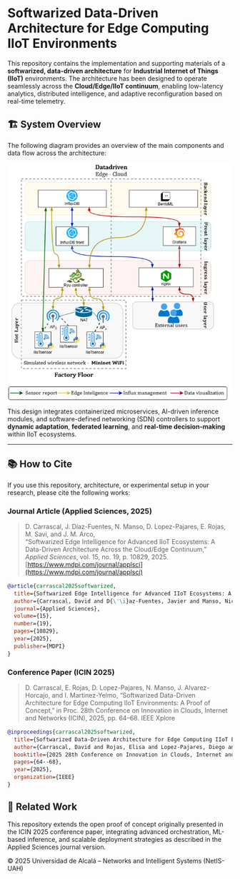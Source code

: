 # Softwarized Data-Driven Architecture for Edge Computing IIoT Environments

This repository contains the implementation and supporting materials of a **softwarized, data-driven architecture** for **Industrial Internet of Things (IIoT)** environments. The architecture has been designed to operate seamlessly across the **Cloud/Edge/IIoT continuum**, enabling low-latency analytics, distributed intelligence, and adaptive reconfiguration based on real-time telemetry.

## 🏗️ System Overview

The following diagram provides an overview of the main components and data flow across the architecture:

<p align="center">
  <img src="doc/flow_scheme.drawio.png" alt="Architecture Overview" width="750"/>
</p>

This design integrates containerized microservices, AI-driven inference modules, and software-defined networking (SDN) controllers to support **dynamic adaptation**, **federated learning**, and **real-time decision-making** within IIoT ecosystems.

---

## 📚 How to Cite

If you use this repository, architecture, or experimental setup in your research, please cite the following works:

### **Journal Article (Applied Sciences, 2025)**

> D. Carrascal, J. Díaz-Fuentes, N. Manso, D. Lopez-Pajares, E. Rojas, M. Savi, and J. M. Arco,  
> “Softwarized Edge Intelligence for Advanced IIoT Ecosystems: A Data-Driven Architecture Across the Cloud/Edge Continuum,”  
> *Applied Sciences*, vol. 15, no. 19, p. 10829, 2025. [https://www.mdpi.com/journal/applsci](https://www.mdpi.com/journal/applsci)

```bibtex
@article{carrascal2025softwarized,
  title={Softwarized Edge Intelligence for Advanced IIoT Ecosystems: A Data-Driven Architecture Across the Cloud/Edge Continuum},
  author={Carrascal, David and D{\'\i}az-Fuentes, Javier and Manso, Nicolas and Lopez-Pajares, Diego and Rojas, Elisa and Savi, Marco and Arco, Jose M},
  journal={Applied Sciences},
  volume={15},
  number={19},
  pages={10829},
  year={2025},
  publisher={MDPI}
}
```

### Conference Paper (ICIN 2025)

> D. Carrascal, E. Rojas, D. Lopez-Pajares, N. Manso, J. Alvarez-Horcajo, and I. Martinez-Yelmo,
> “Softwarized Data-Driven Architecture for Edge Computing IIoT Environments: A Proof of Concept,”
> in Proc. 28th Conference on Innovation in Clouds, Internet and Networks (ICIN), 2025, pp. 64–68. IEEE Xplore

```bibtex
@inproceedings{carrascal2025softwarized,
  title={Softwarized Data-Driven Architecture for Edge Computing IIoT Environments: A Proof of Concept},
  author={Carrascal, David and Rojas, Elisa and Lopez-Pajares, Diego and Manso, Nicolas and Alvarez-Horcajo, Joaquin and Martinez-Yelmo, Isaias},
  booktitle={2025 28th Conference on Innovation in Clouds, Internet and Networks (ICIN)},
  pages={64--68},
  year={2025},
  organization={IEEE}
}
```

## 🔗 Related Work

This repository extends the open proof of concept originally presented in the ICIN 2025 conference paper, integrating advanced orchestration, ML-based inference, and scalable deployment strategies as described in the Applied Sciences journal version.

© 2025 Universidad de Alcalá – Networks and Intelligent Systems (NetIS-UAH)

